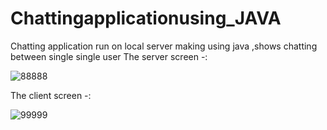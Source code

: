 # Chattingapplicationusing_JAVA
Chatting application run on local server making using java ,shows chatting between single single user 
The server screen -:

![88888](https://user-images.githubusercontent.com/68479220/155333813-2ee558a5-54bc-482e-bc47-61e82acf8f24.png)

The client screen -:

![99999](https://user-images.githubusercontent.com/68479220/155333975-1750f7d3-e781-4d84-a9b1-34f1b9a9746b.png)

